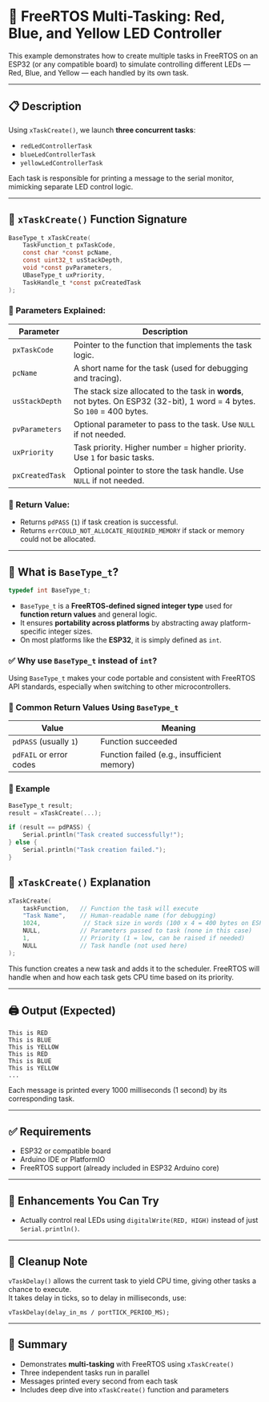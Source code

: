 # 🧠 FreeRTOS Multi-Tasking: Red, Blue, and Yellow LED Controller

This example demonstrates how to create multiple tasks in FreeRTOS on an ESP32 (or any compatible board) to simulate controlling different LEDs — Red, Blue, and Yellow — each handled by its own task.

---

## 📋 Description

Using `xTaskCreate()`, we launch **three concurrent tasks**:
- `redLedControllerTask`
- `blueLedControllerTask`
- `yellowLedControllerTask`

Each task is responsible for printing a message to the serial monitor, mimicking separate LED control logic.


---

## 🧠 `xTaskCreate()` Function Signature

```c
BaseType_t xTaskCreate(
    TaskFunction_t pxTaskCode,
    const char *const pcName,
    const uint32_t usStackDepth,
    void *const pvParameters,
    UBaseType_t uxPriority,
    TaskHandle_t *const pxCreatedTask
);
```

### 📌 Parameters Explained:

| Parameter           | Description |
|---------------------|-------------|
| `pxTaskCode`        | Pointer to the function that implements the task logic. |
| `pcName`            | A short name for the task (used for debugging and tracing). |
| `usStackDepth`      | The stack size allocated to the task in **words**, not bytes. On ESP32 (32-bit), 1 word = 4 bytes. So `100` = 400 bytes. |
| `pvParameters`      | Optional parameter to pass to the task. Use `NULL` if not needed. |
| `uxPriority`        | Task priority. Higher number = higher priority. Use `1` for basic tasks. |
| `pxCreatedTask`     | Optional pointer to store the task handle. Use `NULL` if not needed. |

### 🔁 Return Value:
- Returns `pdPASS` (`1`) if task creation is successful.
- Returns `errCOULD_NOT_ALLOCATE_REQUIRED_MEMORY` if stack or memory could not be allocated.

---

## 📘 What is `BaseType_t`?

```c
typedef int BaseType_t;
```

- `BaseType_t` is a **FreeRTOS-defined signed integer type** used for **function return values** and general logic.
- It ensures **portability across platforms** by abstracting away platform-specific integer sizes.
- On most platforms like the **ESP32**, it is simply defined as `int`.

### ✅ Why use `BaseType_t` instead of `int`?

Using `BaseType_t` makes your code portable and consistent with FreeRTOS API standards, especially when switching to other microcontrollers.

### 🧪 Common Return Values Using `BaseType_t`

| Value                          | Meaning                                      |
|-------------------------------|----------------------------------------------|
| `pdPASS` (usually `1`)        | Function succeeded                           |
| `pdFAIL` or error codes       | Function failed (e.g., insufficient memory)  |

### 🧠 Example

```c
BaseType_t result;
result = xTaskCreate(...);

if (result == pdPASS) {
    Serial.println("Task created successfully!");
} else {
    Serial.println("Task creation failed.");
}
```

## 🧠 `xTaskCreate()`  Explanation

```c
xTaskCreate(
    taskFunction,   // Function the task will execute
    "Task Name",    // Human-readable name (for debugging)
    1024,            // Stack size in words (100 x 4 = 400 bytes on ESP32)
    NULL,           // Parameters passed to task (none in this case)
    1,              // Priority (1 = low, can be raised if needed)
    NULL            // Task handle (not used here)
);
```

This function creates a new task and adds it to the scheduler. FreeRTOS will handle when and how each task gets CPU time based on its priority.

---

## 🖨️ Output (Expected)

```
This is RED
This is BLUE
This is YELLOW
This is RED
This is BLUE
This is YELLOW
...
```

Each message is printed every 1000 milliseconds (1 second) by its corresponding task.

---

## ✅ Requirements

- ESP32 or compatible board
- Arduino IDE or PlatformIO
- FreeRTOS support (already included in ESP32 Arduino core)

---

## 🧩 Enhancements You Can Try

- Actually control real LEDs using `digitalWrite(RED, HIGH)` instead of just `Serial.println()`.
---

## 🧼 Cleanup Note

`vTaskDelay()` allows the current task to yield CPU time, giving other tasks a chance to execute.  
It takes delay in ticks, so to delay in milliseconds, use:

```
vTaskDelay(delay_in_ms / portTICK_PERIOD_MS);
```

---

## 📌 Summary

- Demonstrates **multi-tasking** with FreeRTOS using `xTaskCreate()`
- Three independent tasks run in parallel
- Messages printed every second from each task
- Includes deep dive into `xTaskCreate()` function and parameters

